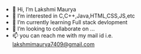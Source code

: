 - 👋 Hi, I’m Lakshmi Maurya
- 👀 I’m interested in C,C++,Java,HTML,CSS,JS,etc
- 🌱 I’m currently learning Full stack devlopment
- 💞️ I’m looking to collaborate on ...
- 📫 you can reach me with my mail id i.e. lakshmimaurya7409@gmail.com

<!---
12Lakshi/12Lakshi is a ✨ special ✨ repository because its `README.md` (this file) appears on your GitHub profile.
You can click the Preview link to take a look at your changes.
--->
